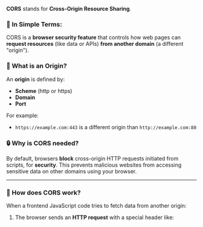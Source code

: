 **CORS** stands for **Cross-Origin Resource Sharing**.

### 🧠 In Simple Terms:

CORS is a **browser security feature** that controls how web pages can **request resources** (like data or APIs) **from another domain** (a different "origin").

### 📍 What is an Origin?

An **origin** is defined by:
- **Scheme** (http or https)
- **Domain**
- **Port**

For example:

- `https://example.com:443` is a different origin than `http://example.com:80`

### 🔒 Why is CORS needed?

By default, browsers **block** cross-origin HTTP requests initiated from scripts, for **security**. This prevents malicious websites from accessing sensitive data on other domains using your browser.

---

### 🛂 How does CORS work?

When a frontend JavaScript code tries to fetch data from another origin:

1. The browser sends an **HTTP request** with a special header like:
